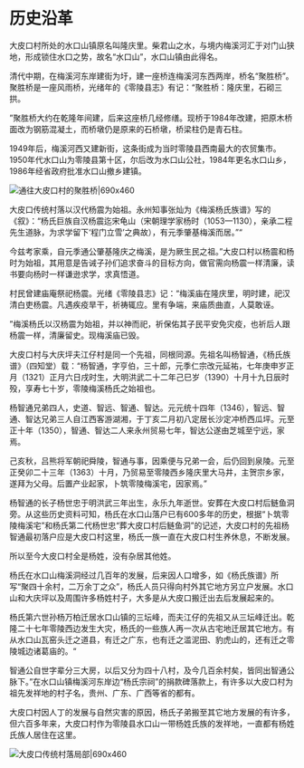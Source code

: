 # 历史沿革
大皮口村所处的水口山镇原名叫隆庆里。柴君山之水，与境内梅溪河汇于对门山狭地，形成锁住水口之势，故名“水口山”，水口山镇由此得名。

清代中期，在梅溪河东岸建街为圩，建一座桥连梅溪河东西两岸，桥名“聚胜桥”。聚胜桥是一座风雨桥，光绪年的《零陵县志》有记：“聚胜桥：隆庆里，石砌三拱。

”聚胜桥大约在乾隆年间建，后来这座桥几经修缮。现桥于1984年改建，把原木桥面改为钢筋混凝土，而桥墩仍是原来的石桥墩，桥梁柱仍是青石柱。

1949年后，梅溪河西又建新街，这条街成为当时零陵县西南最大的农贸集市。1950年代水口山为零陵县第十区，尔后改为水口山公社，1984年更名水口山乡，1986年经省政府批准水口山撤乡建镇。

![通往大皮口村的聚胜桥|690x460](https://cdn.isharkfly.com/com-isharkfly-www/discourse-uploads/original/1X/5f747bb74711785af99e6ead98fa0c72599a317d.jpeg ':size=690')


大皮口传统村落以汉代杨震为始祖。永州知事张灿为《梅溪杨氏族谱》写的《叙》：“杨氏巨族自汉杨震迄宋龟山（宋朝理学家杨时（1053—1130），亲承二程先生道脉，为求学留下‘程门立雪’之典故），有元季肇基梅溪而居。”“

今兹考家乘，自元季通公肇基隆庆之梅溪，是为厥生民之祖。”大皮口村以杨震和杨时为始祖，其用意是告诫子孙们追求奋斗的目标方向，做官需向杨震一样清廉，读书要向杨时一样谦逊求学，求真悟道。

村民曾建庙庵祭祀杨震。光绪《零陵县志》记：“梅溪庙在隆庆里，明时建，祀汉清白吏杨震。凡遇疾疫旱干，祈祷辄应。里有争端，来庙质曲直，人莫敢诬。

”梅溪杨氏以汉杨震为始祖，并以神而祀，祈保佑其子民平安免灾疫，也祈后人跟杨震一样，清廉留史。现梅溪庙已毁。

大皮口村与大庆坪夫江仔村是同一个先祖，同根同源。先祖名叫杨智通，《杨氏族谱》（四知堂）载：“杨智通，字亨伯，三十郎，元季仁宗改元延祐，七年庚申岁正月（1321）正月六日戌时生，大明洪武二十二年己巳岁（1390）十月十九日辰时殁，享寿七十岁，零陵梅溪杨氏之始祖也。

杨智通兄弟四人，史道、智远、智通、智达。元元统十四年（1346），智远、智通、智达兄弟三人自江西客游湖湘，于丁亥二月初八定居长沙定冲桥西瓜坪。元至正十年（1350），智通、智达二人来永州贸易七年，智达公遂由芝城至宁远，家焉。

己亥秋，吕熊将军朝祀舜陵，智通与事，因乘便与兄弟一会，后仍回到泉陵。元至正癸卯二十三年（1363）十月，乃贸易至零陵西乡隆庆里大马井，主贺宗乡家，遂拜为父母。后置产业起家，卜筑零陵梅溪宅，因家焉。”

杨智通的长子杨世忠于明洪武三年出生，永乐九年逝世。安葬在大皮口村后鲢鱼洞旁。从这些历史资料可知，杨氏在水口山落户已有600多年的历史，根据“卜筑零陵梅溪宅”和杨氏第二代杨世忠“葬大皮口村后鲢鱼洞”的记述，大皮口村的先祖杨智通最初落户应是大皮口村这里，杨氏一族一直在大皮口村生养休息，不断发展。

所以至今大皮口村全是杨姓，没有杂居其他姓。

杨氏在水口山梅溪洞经过几百年的发展，后来因人口增多，如《杨氏族谱》所写“聚四十余村，二万余丁之众”，杨氏人员只得向村外其它地方另立户发展。水口山和大庆坪以及周围许多杨姓村子，大多是从大皮口搬迁出去后发展起来的。

杨氏第六世孙杨万柏迁居水口山镇的三坛峰，而夫江仔的先祖又从三坛峰迁出。乾隆二十七年零陵西边发生大灾，杨氏的一些族人再一次从古宅地迁居其它地方。有从水口山瓦窑头迁之道县，有迁之广东，也有迁之滥泥田、豹虎山的，还有迁之零陵城边诸葛庙的。“

智通公自世字辈分三大房，以后又分为四十八村，及今几百余村矣，皆同出智通公脉下。”在水口山镇梅溪河东岸边“杨氏宗祠”的捐款碑落款上，有许多以大皮口村为祖先发祥地的村子名，贵州、广东、广西等省的都有。

大皮口村因人丁的发展与自然灾害的原因，杨氏子弟搬至其它地方发展的有许多，但六百多年来，大皮口村作为零陵县水口山一带杨姓氏族的发祥地，一直都有杨姓氏族人居住在这里。

![大皮口传统村落局部|690x460](https://cdn.isharkfly.com/com-isharkfly-www/discourse-uploads/original/1X/8688ec02b448bd6bd7dc9a21740059d94dd3b6c0.jpeg ':size=690')